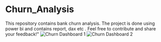# Churn_Analysis
This repository contains bank churn analysis. The project is done using power bi and contains report, dax etc . Feel free to contribute and share your feedback!"
![Churn Dashboard 1](https://user-images.githubusercontent.com/126227233/234560187-a05db0a6-9612-40e2-b33e-af12d0345f1a.png)
![Churn Dashboard 2](https://user-images.githubusercontent.com/126227233/234560523-4c05670d-7a74-46df-9d68-f327501fc958.png)
